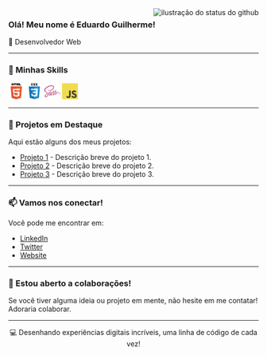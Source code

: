 <img align='right' src="https://github-readme-stats.vercel.app/api?username=egoficial&theme=dark&show_icons=true" alt="ilustração do status do github">

### Olá! Meu nome é Eduardo Guilherme!

<p>🔧 Desenvolvedor Web</p>

---

### 🚀 Minhas Skills

<code><img height="32" src="https://raw.githubusercontent.com/github/explore/80688e429a7d4ef2fca1e82350fe8e3517d3494d/topics/html/html.png" alt="HTML5"/></code>
<code><img height="32" src="https://raw.githubusercontent.com/github/explore/80688e429a7d4ef2fca1e82350fe8e3517d3494d/topics/css/css.png" alt="CSS"/></code>
<code><img height="32" src="https://raw.githubusercontent.com/github/explore/80688e429a7d4ef2fca1e82350fe8e3517d3494d/topics/sass/sass.png" alt="Sass"/></code>
<code><img height="32" src="https://raw.githubusercontent.com/github/explore/80688e429a7d4ef2fca1e82350fe8e3517d3494d/topics/javascript/javascript.png" alt="Javascript"/></code>

---

### 🌟 Projetos em Destaque

Aqui estão alguns dos meus projetos:

- [Projeto 1](https://github.com/egoficial/projeto1) - Descrição breve do projeto 1.
- [Projeto 2](https://github.com/egoficial/projeto2) - Descrição breve do projeto 2.
- [Projeto 3](https://github.com/egoficial/projeto3) - Descrição breve do projeto 3.

---

### 📫 Vamos nos conectar!

Você pode me encontrar em:

- [LinkedIn](https://www.linkedin.com/in/seu-perfil/)
- [Twitter](https://twitter.com/seu_perfil)
- [Website](https://www.seusite.com)

---

### 🤝 Estou aberto a colaborações!

Se você tiver alguma ideia ou projeto em mente, não hesite em me contatar! Adoraria colaborar.

---

<p align="center">💻 Desenhando experiências digitais incríveis, uma linha de código de cada vez!</p>

